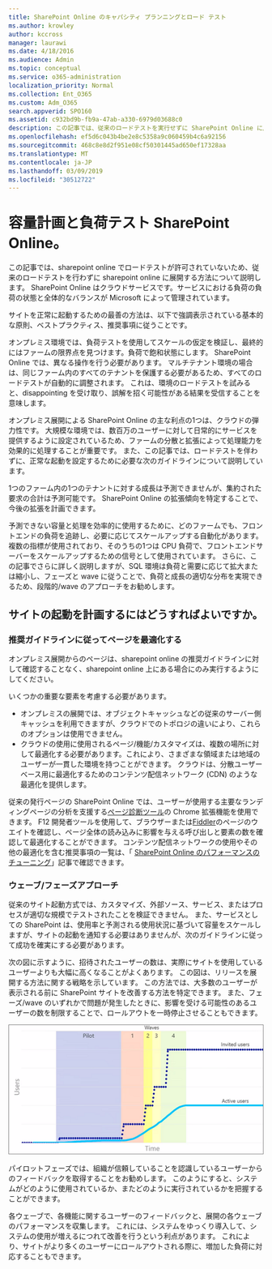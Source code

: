 ```yaml
---
title: SharePoint Online のキャパシティ プランニングとロード テスト
ms.author: krowley
author: kccross
manager: laurawi
ms.date: 4/18/2016
ms.audience: Admin
ms.topic: conceptual
ms.service: o365-administration
localization_priority: Normal
ms.collection: Ent_O365
ms.custom: Adm_O365
search.appverid: SPO160
ms.assetid: c932bd9b-fb9a-47ab-a330-6979d03688c0
description: この記事では、従来のロードテストを実行せずに SharePoint Online に展開する方法について説明します。これは許可されていないためです。
ms.openlocfilehash: ef5d6c043b4be2e8c5358a9c060459b4c6a92156
ms.sourcegitcommit: 468c8e8d2f951e08cf50301445ad650ef17328aa
ms.translationtype: MT
ms.contentlocale: ja-JP
ms.lasthandoff: 03/09/2019
ms.locfileid: "30512722"
---
```

# <a name="capacity-planning-and-load-testing-sharepoint-online"></a>容量計画と負荷テスト SharePoint Online。

この記事では、sharepoint online でロードテストが許可されていないため、従来のロードテストを行わずに sharepoint online に展開する方法について説明します。 SharePoint Online はクラウドサービスです。サービスにおける負荷の負荷の状態と全体的なバランスが Microsoft によって管理されています。
  
サイトを正常に起動するための最善の方法は、以下で強調表示されている基本的な原則、ベストプラクティス、推奨事項に従うことです。
  
オンプレミス環境では、負荷テストを使用してスケールの仮定を検証し、最終的にはファームの限界点を見つけます。負荷で飽和状態にします。 SharePoint Online では、異なる操作を行う必要があります。 マルチテナント環境の場合は、同じファーム内のすべてのテナントを保護する必要があるため、すべてのロードテストが自動的に調整されます。 これは、環境のロードテストを試みると、disappointing を受け取り、誤解を招く可能性がある結果を受信することを意味します。
  
オンプレミス展開による SharePoint Online の主な利点の1つは、クラウドの弾力性です。 大規模な環境では、数百万のユーザーに対して日常的にサービスを提供するように設定されているため、ファームの分散と拡張によって処理能力を効果的に処理することが重要です。 また、この記事では、ロードテストを伴わずに、正常な起動を設定するために必要な次のガイドラインについて説明しています。 
  
1つのファーム内の1つのテナントに対する成長は予測できませんが、集約された要求の合計は予測可能です。 SharePoint Online の拡張傾向を特定することで、今後の拡張を計画できます。
  
予測できない容量と処理を効率的に使用するために、どのファームでも、フロントエンドの負荷を追跡し、必要に応じてスケールアップする自動化があります。 複数の指標が使用されており、そのうちの1つは CPU 負荷で、フロントエンドサーバーをスケールアップするための信号として使用されています。 さらに、この記事でさらに詳しく説明しますが、SQL 環境は負荷と需要に応じて拡大または縮小し、フェーズと wave に従うことで、負荷と成長の適切な分布を実現できるため、段階的/wave のアプローチをお勧めします。 
  
## <a name="how-do-i-plan-for-a-site-launch"></a>サイトの起動を計画するにはどうすればよいですか。

### <a name="optimize-pages-by-following-recommended-guidelines"></a>推奨ガイドラインに従ってページを最適化する
オンプレミス展開からのページは、sharepoint online の推奨ガイドラインに対して確認することなく、sharepoint online 上にある場合にのみ実行するようにしてください。

いくつかの重要な要素を考慮する必要があります。
- オンプレミスの展開では、オブジェクトキャッシュなどの従来のサーバー側キャッシュを利用できますが、クラウドでのトポロジの違いにより、これらのオプションは使用できません。
- クラウドの使用に使用されるページ/機能/カスタマイズは、複数の場所に対して最適化する必要があります。これにより、さまざまな領域または地域のユーザーが一貫した環境を持つことができます。 クラウドは、分散ユーザーベース用に最適化するためのコンテンツ配信ネットワーク (CDN) のような最適化を提供します。

従来の発行ページの SharePoint Online では、ユーザーが使用する主要なランディングページの分析を支援する[ページ診断ツール](https://aka.ms/perftool)の Chrome 拡張機能を使用できます。
F12 開発者ツールを使用して、ブラウザーまたは[Fiddler](https://www.telerik.com/download/fiddler)のページのウエイトを確認し、ページ全体の読み込みに影響を与える呼び出しと要素の数を確認して最適化することができます。 コンテンツ配信ネットワークの使用やその他の最適化を含む推奨事項の一覧は、「 [SharePoint Online のパフォーマンスのチューニング](https://aka.ms/spoperformance)」記事で確認できます。

### <a name="wave--phase-approach"></a>ウェーブ/フェーズアプローチ
従来のサイト起動方式では、カスタマイズ、外部ソース、サービス、またはプロセスが適切な規模でテストされたことを検証できません。 また、サービスとしての SharePoint は、使用率と予測される使用状況に基づいて容量をスケールしますが、サイトの起動を通知する必要はありませんが、次のガイドラインに従って成功を確実にする必要があります。
  
次の図に示すように、招待されたユーザーの数は、実際にサイトを使用しているユーザーよりも大幅に高くなることがよくあります。 この図は、リリースを展開する方法に関する戦略を示しています。 この方法では、大多数のユーザーが表示される前に SharePoint サイトを改善する方法を特定できます。 また、フェーズ/wave のいずれかで問題が発生したときに、影響を受ける可能性のあるユーザーの数を制限することで、ロールアウトを一時停止させることもできます。
  
![招待ユーザーとアクティブなユーザーを示すグラフ](media/0bc14a20-9420-4986-b9b9-fbcd2c6e0fb9.png)
  
パイロットフェーズでは、組織が信頼していることを認識しているユーザーからのフィードバックを取得することをお勧めします。 このようにすると、システムがどのように使用されているか、またどのように実行されているかを把握することができます。
  
各ウェーブで、各機能に関するユーザーのフィードバックと、展開の各ウェーブのパフォーマンスを収集します。 これには、システムをゆっくり導入して、システムの使用が増えるにつれて改善を行うという利点があります。 これにより、サイトがより多くのユーザーにロールアウトされる際に、増加した負荷に対応することもできます。
